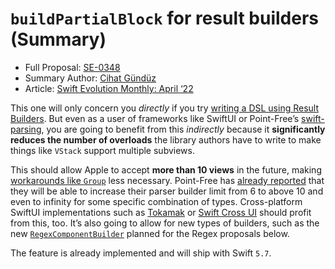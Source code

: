 # `buildPartialBlock` for result builders (Summary)

* Full Proposal: [SE-0348](https://github.com/apple/swift-evolution/blob/main/proposals/0348-buildpartialblock.md)
* Summary Author: [Cihat Gündüz](https://fline.dev/about)
* Article: [Swift Evolution Monthly: April ‘22](https://www.fline.dev/swift-evolution-monthly-april-22/#se-0348-buildpartialblock-for-result-builders)

This one will only concern you *directly* if you try [writing a DSL using Result Builders](https://developer.apple.com/videos/play/wwdc2021/10253/?ref=fline.dev). But even as a user of frameworks like SwiftUI or Point-Free’s [swift-parsing](https://github.com/pointfreeco/swift-parsing?ref=fline.dev), you are going to benefit from this *indirectly* because it **significantly reduces the number of overloads** the library authors have to write to make things like `VStack` support multiple subviews.

This should allow Apple to accept **more than 10 views** in the future, making [workarounds like `Group`](https://stackoverflow.com/a/58398355?ref=fline.dev) less necessary. Point-Free has [already reported](https://forums.swift.org/t/pitch-buildpartialblock-for-result-builders/55561/10?ref=fline.dev) that they will be able to increase their parser builder limit from 6 to above 10 and even to infinity for some specific combination of types. Cross-platform SwiftUI implementations such as [Tokamak](https://github.com/TokamakUI/Tokamak?ref=fline.dev) or [Swift Cross UI](https://github.com/stackotter/swift-cross-ui?ref=fline.dev) should profit from this, too. It’s also going to allow for new types of builders, such as the new [`RegexComponentBuilder`](https://github.com/apple/swift-experimental-string-processing/blob/85c7d906dd871364357156126278d9d427936ca4/Sources/_StringProcessing/RegexDSL/Builder.swift?ref=fline.dev#L13) planned for the Regex proposals below.

The feature is already implemented and will ship with Swift `5.7`.

